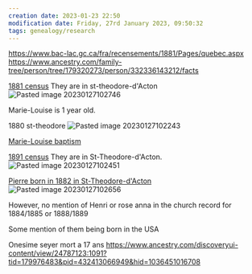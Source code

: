```yaml
---
creation date: 2023-01-23 22:50
modification date: Friday, 27rd January 2023, 09:50:32
tags: genealogy/research
---
```


https://www.bac-lac.gc.ca/fra/recensements/1881/Pages/quebec.aspx
https://www.ancestry.com/family-tree/person/tree/179320273/person/332336143212/facts

[1881 census](https://www.ancestry.com/imageviewer/collections/1577/images/31229_C_13200-00665?pId=1417277)
They are in st-theodore-d'Acton
![Pasted image 20230127102746](attachments/Pasted%20image%2020230127102746.png)

Marie-Louise is 1 year old.

1880 st-theodore
![Pasted image 20230127102243](attachments/Pasted%20image%2020230127102243.png)

[Marie-Louise baptism](https://www.ancestry.com/imageviewer/collections/1091/images/d13p_04070334?pId=4459636)


[1891 census](https://www.ancestry.com/imageviewer/collections/1274/images/30953_148187-00618?pId=3224374)
They are in St-Theodore-d'Acton.
![Pasted image 20230127102451](attachments/Pasted%20image%2020230127102451.png)

[Pierre born in 1882 in St-Theodore-d'Acton](https://www.ancestry.com/imageviewer/collections/1091/images/d13p_04070381?pId=4459636)
![Pasted image 20230127102656](attachments/Pasted%20image%2020230127102656.png)

However, no mention of Henri or rose anna in the church record for 1884/1885 or 1888/1889

Some mention of them being born in the USA

Onesime seyer mort a 17 ans
https://www.ancestry.com/discoveryui-content/view/24787123:1091?tid=179976483&pid=432413066949&hid=1036451016708